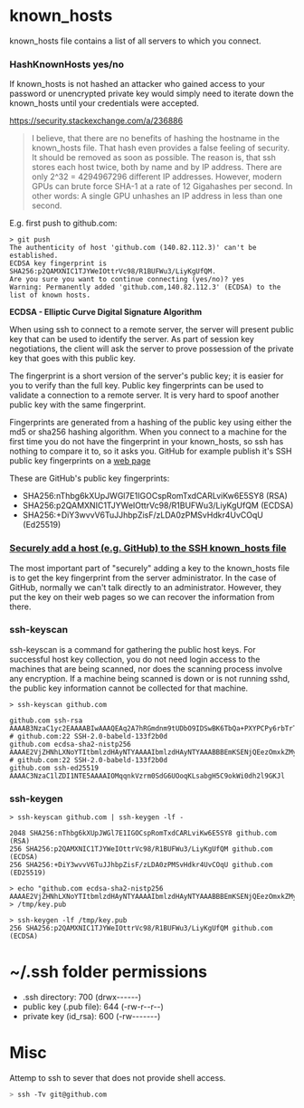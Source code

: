 
# known_hosts

known_hosts file contains a list of all servers to which you connect.

### HashKnownHosts yes/no

If known_hosts is not hashed an attacker who gained access to your password or unencrypted private key would simply need to iterate down the known_hosts until your credentials were accepted.

https://security.stackexchange.com/a/236886
<blockquote>
I believe, that there are no benefits of hashing the hostname in the known_hosts file. That hash even provides a false feeling of security. It should be removed as soon as possible. The reason is, that ssh stores each host twice, both by name and by IP address. There are only 2^32 = 4294967296 different IP addresses. However, modern GPUs can brute force SHA-1 at a rate of 12 Gigahashes per second. In other words: A single GPU unhashes an IP address in less than one second.
</blockquote>

E.g. first push to github.com:
```
> git push
The authenticity of host 'github.com (140.82.112.3)' can't be established.
ECDSA key fingerprint is SHA256:p2QAMXNIC1TJYWeIOttrVc98/R1BUFWu3/LiyKgUfQM.
Are you sure you want to continue connecting (yes/no)? yes
Warning: Permanently added 'github.com,140.82.112.3' (ECDSA) to the list of known hosts.
```

**ECDSA - Elliptic Curve Digital Signature Algorithm**

When using ssh to connect to a remote server, the server will present public key that can be used to identify the server. As part of session key negotiations, the client will ask the server to prove possession of the private key that goes with this public key.

The fingerprint is a short version of the server's public key; it is easier for you to verify than the full key. Public key fingerprints can be used to validate a connection to a remote server. It is very hard to spoof another public key with the same fingerprint. 

Fingerprints are generated from a hashing of the public key using either the md5 or sha256 hashing algorithm. When you connect to a machine for the first time you do not have the fingerprint in your known_hosts, so ssh has nothing to compare it to, so it asks you. GitHub for example publish it's SSH public key fingerprints on a [web page](https://docs.github.com/en/authentication/keeping-your-account-and-data-secure/githubs-ssh-key-fingerprints)

These are GitHub's public key fingerprints:

* SHA256:nThbg6kXUpJWGl7E1IGOCspRomTxdCARLviKw6E5SY8 (RSA)
* SHA256:p2QAMXNIC1TJYWeIOttrVc98/R1BUFWu3/LiyKgUfQM (ECDSA)
* SHA256:+DiY3wvvV6TuJJhbpZisF/zLDA0zPMSvHdkr4UvCOqU (Ed25519)

### [Securely add a host (e.g. GitHub) to the SSH known_hosts file](https://serverfault.com/questions/856194/securely-add-a-host-e-g-github-to-the-ssh-known-hosts-file)

The most important part of "securely" adding a key to the known_hosts file is to get the key fingerprint from the server administrator. In the case of GitHub, normally we can't talk directly to an administrator. However, they put the key on their web pages so we can recover the information from there.

### ssh-keyscan

ssh-keyscan is a command for gathering the public host keys. For successful host key collection, you do not need login access to the machines that are being scanned, nor does the scanning process involve any encryption. If a machine being scanned is down or is not running sshd, the public key information cannot be collected for that machine.

```
> ssh-keyscan github.com

github.com ssh-rsa AAAAB3NzaC1yc2EAAAABIwAAAQEAq2A7hRGmdnm9tUDbO9IDSwBK6TbQa+PXYPCPy6rbTrTtw7PHkccKrpp0yVhp5HdEIcKr6pLlVDBfOLX9QUsyCOV0wzfjIJNlGEYsdlLJizHhbn2mUjvSAHQqZETYP81eFzLQNnPHt4EVVUh7VfDESU84KezmD5QlWpXLmvU31/yMf+Se8xhHTvKSCZIFImWwoG6mbUoWf9nzpIoaSjB+weqqUUmpaaasXVal72J+UX2B+2RPW3RcT0eOzQgqlJL3RKrTJvdsjE3JEAvGq3lGHSZXy28G3skua2SmVi/w4yCE6gbODqnTWlg7+wC604ydGXA8VJiS5ap43JXiUFFAaQ==
# github.com:22 SSH-2.0-babeld-133f2b0d
github.com ecdsa-sha2-nistp256 AAAAE2VjZHNhLXNoYTItbmlzdHAyNTYAAAAIbmlzdHAyNTYAAABBBEmKSENjQEezOmxkZMy7opKgwFB9nkt5YRrYMjNuG5N87uRgg6CLrbo5wAdT/y6v0mKV0U2w0WZ2YB/++Tpockg=
# github.com:22 SSH-2.0-babeld-133f2b0d
github.com ssh-ed25519 AAAAC3NzaC1lZDI1NTE5AAAAIOMqqnkVzrm0SdG6UOoqKLsabgH5C9okWi0dh2l9GKJl
```

### ssh-keygen

```
> ssh-keyscan github.com | ssh-keygen -lf -

2048 SHA256:nThbg6kXUpJWGl7E1IGOCspRomTxdCARLviKw6E5SY8 github.com (RSA)
256 SHA256:p2QAMXNIC1TJYWeIOttrVc98/R1BUFWu3/LiyKgUfQM github.com (ECDSA)
256 SHA256:+DiY3wvvV6TuJJhbpZisF/zLDA0zPMSvHdkr4UvCOqU github.com (ED25519)
```

```
> echo "github.com ecdsa-sha2-nistp256 AAAAE2VjZHNhLXNoYTItbmlzdHAyNTYAAAAIbmlzdHAyNTYAAABBBEmKSENjQEezOmxkZMy7opKgwFB9nkt5YRrYMjNuG5N87uRgg6CLrbo5wAdT/y6v0mKV0U2w0WZ2YB/++Tpockg=" > /tmp/key.pub

> ssh-keygen -lf /tmp/key.pub
256 SHA256:p2QAMXNIC1TJYWeIOttrVc98/R1BUFWu3/LiyKgUfQM github.com (ECDSA)
```

# ~/.ssh folder permissions

* .ssh directory: 700 (drwx------)
* public key (.pub file): 644 (-rw-r--r--)
* private key (id_rsa): 600 (-rw-------)

# Misc

Attemp to ssh to sever that does not provide shell access.

```bash
> ssh -Tv git@github.com
```